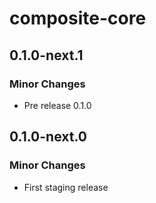 # composite-core

## 0.1.0-next.1

### Minor Changes

- Pre release 0.1.0

## 0.1.0-next.0

### Minor Changes

- First staging release
